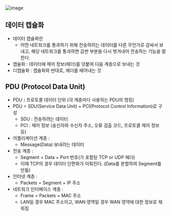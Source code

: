 ![image](https://user-images.githubusercontent.com/77563814/168789780-178d5648-5619-415a-9eea-add3607e203a.png)


## **데이터 캡슐화**

- 데이터 캡슐화란
    - 어떤 네트워크를 통과하기 위해 전송하려는 데이터를 다른 무언가로 감싸서 보내고, 
    해당 네트워크를 통과하면 감싼 부분을 다시 벗겨내어 전송하는 기능을 말한다.
- 캡슐화 : 데이터에 제어 정보(헤더)를 덧붙여 다음 계층으로 보내는 것
- 디캡슐화 : 캡슐화와 반대로, 헤더를 떼어내는 것

## PDU **(Protocol Data Unit)**

- PDU **:** 프로토콜 데이터 단위 (각 계층마다 사용하는 PDU의 명칭)
- PDU = SDU(Service Data Unit) + PCI(Protocol Control Information)로 구성
    - SDU : 전송하려는 데이터
    - PCI : 제어 정보 (송신자와 수신자 주소, 오류 검출 코드, 프로토콜 제어 정보 등)
- 어플리케이션 계층 :
    - Message(Data) 보내려는 데이터
- 전송 계층 :
    - Segment = Data + Port 번호(가 포함된 TCP or UDP 헤더)
    - 이때 TCP의 경우 데이터 단편화가 이뤄진다. (Data를 분할하여 Segment를 만듦)
- 인터넷 계층 :
    - Packets = Segment + IP 주소
- 네트워크 인터페이스 계층 :
    - Frame = Packets + MAC 주소
    - LAN일 경우 MAC 주소이고, WAN 영역일 경우 WAN 영역에 대한 정보로 채워짐
